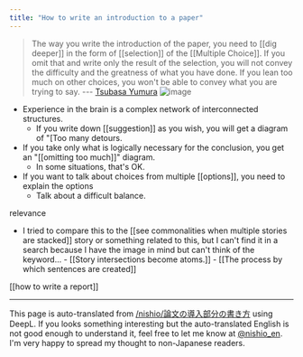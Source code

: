 ```yaml
---
title: "How to write an introduction to a paper"
---
```


> The way you write the introduction of the paper, you need to [[dig deeper]] in the form of [[selection]] of the [[Multiple Choice]]. If you omit that and write only the result of the selection, you will not convey the difficulty and the greatness of what you have done. If you lean too much on other choices, you won't be able to convey what you are trying to say. --- [Tsubasa Yumura](https://twitter.com/yumu19/status/1154989921473421313)
![image](https://gyazo.com/143e220953be286ca027b3a4c5e1b7b6/thumb/1000)

- Experience in the brain is a complex network of interconnected structures.
    - If you write down [[suggestion]] as you wish, you will get a diagram of "[Too many detours.
- If you take only what is logically necessary for the conclusion, you get an "[[omitting too much]]" diagram.
    - In some situations, that's OK.
- If you want to talk about choices from multiple [[options]], you need to explain the options
    - Talk about a difficult balance.


relevance
- I tried to compare this to the [[see commonalities when multiple stories are stacked]] story or something related to this, but I can't find it in a search because I have the image in mind but can't think of the keyword...
        - [[Story intersections become atoms.]]
        - [[The process by which sentences are created]]

[[how to write a report]]

---
This page is auto-translated from [/nishio/論文の導入部分の書き方](https://scrapbox.io/nishio/論文の導入部分の書き方) using DeepL. If you looks something interesting but the auto-translated English is not good enough to understand it, feel free to let me know at [@nishio_en](https://twitter.com/nishio_en). I'm very happy to spread my thought to non-Japanese readers.